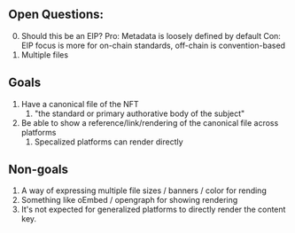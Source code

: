 ## Open Questions:

0. Should this be an EIP?
  Pro: Metadata is loosely defined by default
  Con: EIP focus is more for on-chain standards, off-chain is convention-based
1. Multiple files

## Goals

1. Have a canonical file of the NFT
   1. "the standard or primary authorative body of the subject"
2. Be able to show a reference/link/rendering of the canonical file across platforms
   1. Specalized platforms can render directly

## Non-goals 

1. A way of expressing multiple file sizes / banners / color for rending
2. Something like oEmbed / opengraph for showing rendering
  1. It's not expected for generalized platforms to directly render the content key.